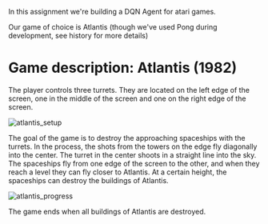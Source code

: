 In this assignment we're building a DQN Agent for atari games.

Our game of choice is Atlantis (though we've used Pong during development, see history for more details)

# Game description: Atlantis (1982)

The player controls three turrets. They are located on the left edge of the screen, one in the middle of the screen and one on the right edge of the screen.

![atlantis_setup](https://user-images.githubusercontent.com/48952984/211899127-0d8562a7-59b0-4e48-aa27-095ce588cfb5.PNG)

The goal of the game is to destroy the approaching spaceships with the turrets. In the process, the shots from the towers on the edge fly diagonally into the center. The turret in the center shoots in a straight line into the sky. The spaceships fly from one edge of the screen to the other, and when they reach a level they can fly closer to Atlantis. At a certain height, the spaceships can destroy the buildings of Atlantis.

![atlantis_progress](https://user-images.githubusercontent.com/48952984/211899110-3a15d806-f5b1-465e-bd9b-e25ba7fcec89.PNG)

The game ends when all buildings of Atlantis are destroyed.







